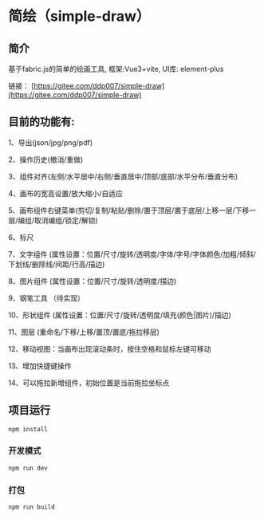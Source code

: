 # 简绘（simple-draw）

## 简介

基于fabric.js的简单的绘画工具, 框架:Vue3+vite, UI库: element-plus

链接： [https://gitee.com/ddp007/simple-draw](https://gitee.com/ddp007/simple-draw)

## 目前的功能有:

1、导出(json/jpg/png/pdf)

2、操作历史(撤消/重做)

3、组件对齐(左侧/水平居中/右侧/垂直居中/顶部/底部/水平分布/垂直分布)

4、画布的宽高设置/放大缩小/自适应

5、画布组件右键菜单(剪切/复制/粘贴/删除/置于顶层/置于底层/上移一层/下移一层/编组/取消编组/锁定/解锁)

6、标尺

7、文字组件 (属性设置：位置/尺寸/旋转/透明度/字体/字号/字体颜色/加粗/倾斜/下划线/删除线/间距/行高/描边)

8、图片组件 (属性设置：位置/尺寸/旋转/透明度/描边)

9、钢笔工具 （待实现）

10、形状组件 (属性设置：位置/尺寸/旋转/透明度/填充(颜色|图片)/描边)

11、图层 (重命名/下移/上移/置顶/置底/拖拉移层)

12、移动视图：当画布出现滚动条时，按住空格和鼠标左键可移动

13、增加快捷键操作

14、可以拖拉新增组件，初始位置是当前拖拉坐标点
## 项目运行

```sh
npm install

```

### 开发模式

```sh
npm run dev
```

### 打包

```sh
npm run build
```
